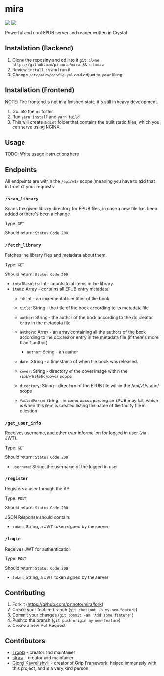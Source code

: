 # mira
<img src="https://img.shields.io/github/license/pinnoto/mira"/> <img src="https://img.shields.io/github/last-commit/pinnoto/mira"/>

Powerful and cool EPUB server and reader written in Crystal

## Installation (Backend)
1. Clone the repositry and cd into it `git clone https://github.com/pinnoto/mira && cd mira`
2. Review `install.sh` and run it
3. Change `/etc/mira/config.yml` and adjust to your liking

## Installation (Frontend)
NOTE: The frontend is not in a finished state, it's still in heavy development.
1. Go into the `ui` folder
2. Run `yarn install` and `yarn build`
3. This will create a `dist` folder that contains the built static files, which you can serve using NGINX.

## Usage

TODO: Write usage instructions here

## Endpoints
All endpoints are within the `/api/v1/` scope (meaning you have to add that in front of your requests

### `/scan_library`
Scans the given library directory for EPUB files, in case a new file has been added or there's been a change.

Type: `GET`

Should return:
`Status Code 200`

### `/fetch_library`
Fetches the library files and metadata about them.

Type: `GET`

Should return: `Status Code 200`

- `totalResults`: Int - counts total items in the library.
- `items`: Array - contains all EPUB entry metadata
    - `id`: Int - an incremental identifier of the book
    - `title`: String - the title of the book according to its metadata file
    - `author`: String - the author of the book according to the dc:creator entry in the metadata file
    - `authors`: Array - an array containing all the authors of the book according to the dc:creator entry in the metadata file (if there's more than 1 author)
        - `author`: String - an author
    - `date`: String - a timestamp of when the book was released.
    - `cover`: String - directory of the cover image within the /api/v1/static/cover scope
    - `directory`: String - directory of the EPUB file within the /api/v1/static/ scope
    
    - `failedParse`: String - in some cases parsing an EPUB may fail, which is when this item is created listing the name of the faulty file in question 

### `/get_user_info`
Receives username, and other user information for logged in user (via JWT).

Type: `GET`

Should return: `Status Code 200`

- `username`: String, the username of the logged in user

### `/register`
Registers a user through the API

Type: `POST`

Should return: `Status Code 200`

JSON Response should contain:
- `token`: String, a JWT token signed by the server

### `/login`
Receives JWT for authentication

Type: `POST`

Should return: `Status Code 200`

- `token`: String, a JWT token signed by the server

## Contributing

1. Fork it (<https://github.com/pinnoto/mira/fork>)
2. Create your feature branch (`git checkout -b my-new-feature`)
3. Commit your changes (`git commit -am 'Add some feature'`)
4. Push to the branch (`git push origin my-new-feature`)
5. Create a new Pull Request

## Contributors

- [Troplo](https://github.com/Troplo) - creator and maintainer
- [straw](https://github.com/acoolstraw) - creator and maintainer
- [Giorgi Kavrelishvili](https://github.com/grkek) - creator of Grip Framework, helped immensely with this project, and is a very kind person
